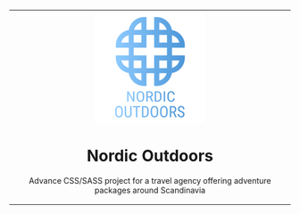 <table align="center"><tr><td align="center" width="9999">
<img src="https://github.com/EdgardoPinto-Escalier/nordic-outdoors/blob/master/img/logo-blue.png?raw=true" alt="Nord Outdoors Logo" />

# Nordic Outdoors 


Advance CSS/SASS project for a travel agency offering adventure packages around Scandinavia
</td></tr></table>
